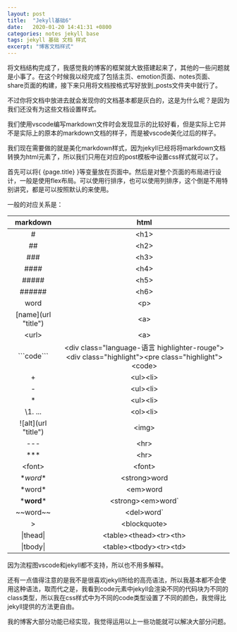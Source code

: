 ```yaml
---
layout: post
title:  "Jekyll基础6"
date:   2020-01-20 14:41:31 +0800
categories: notes jekyll base
tags: jekyll 基础 文档 样式
excerpt: "博客文档样式"
--- 
```


将文档结构完成了，我感觉我的博客的框架就大致搭建起来了，其他的一些问题就是小事了。在这个时候我以经完成了包括主页、emotion页面、notes页面、share页面的构建，接下来只用将文档按格式写好放到_posts文件夹中就行了。

不过你将文档中放进去就会发现你的文档基本都是灰白的，这是为什么呢？是因为我们还没有为这些文档设置样式。  

我们使用vscode编写markdown文件时会发现显示的比较好看，但是实际上它并不是实际上的原本的markdown文档的样子，而是被vscode美化过后的样子。  

我们现在需要做的就是美化markdown样式，因为jekyll已经将将markdown文档转换为html元素了，所以我们只用在对应的post模板中设置css样式就可以了。  

首先可以将{ {page.title} }等变量放在页面中。然后是对整个页面的布局进行设计，一般是使用flex布局。可以使用行排序，也可以使用列排序，这个倒是不用特别讲究，都是可以按照默认的来使用。  

一般的对应关系是：  

| markdown | html |
| :------: | :--: |
|    \#    | \<h1>|
|   \##    | \<h2>|
|   \###   | \<h3>|
|  \####   | \<h4>|
|  \#####  | \<h5>|
| \######  | \<h6>|
|   word   | \<p> |
|\[name](url "title")|\<a>|
|  \<url>  | \<a> |
|\`\`\`code\`\`\`|\<div class="language-语言 highlighter-rouge">\<div class="highlight">\<pre class="highlight">\<code></code></pre></div></div>|
| \+ | \<ul>\<li> |
| \- | \<ul>\<li> |
|   \*   |\<ul>\<li>|
|\1. ...|\<ol>\<li>|
|\!\[alt](url "title")|\<img>|
|  \-\-\-  | \<hr> |
|  \***   | \<hr> |
| \<font> |\<font>|
|\**word**|\<strong>word</strong>|
| \*word* |\<em>word</em>|
|\***word***|\<strong>\<em>word</strong></em>`|
|\~~word~~|\<del>word</del>`|
|\>|\<blockquote>|
|\|thead\||\<table>\<thead>\<tr>\<th>|
|\|tbody\||\<table>\<tbody>\<tr>\<td>|

因为流程图vscode和jekyll都不支持，所以也不用多解释。  

还有一点值得注意的是我不是很喜欢jekyll所给的高亮语法，所以我基本都不会使用这种语法，取而代之是，我看到code元素中jekyll会渲染不同的代码块为不同的class类型，所以我在css样式中为不同的code类型设置了不同的颜色，我觉得比jekyll提供的方法更自由。 

我的博客大部分功能已经实现，我觉得运用以上一些功能就可以解决大部分问题。
